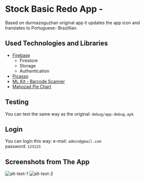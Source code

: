 # Stock Basic Redo App - 

Based on durmazoguzhan original app it updates the app icon and translates to Portuguese- Brazillian.

## Used Technologies and Libraries
- [Firebase](https://console.firebase.google.com/)
  + Firestore
  + Storage
  + Authentication
- [Picasso](https://github.com/square/picasso)
- [ML Kit - Barcode Scanner](https://developers.google.com/ml-kit/vision/barcode-scanning/android)
- [Mahozad Pie Chart](https://github.com/mahozad/android-pie-chart)

## Testing
You can test the same way as the original: `debug/app-debug.apk`

## Login
You can login this way:
e-mail: `admin@gmail.com`<br>
password: `123123`<br>


## Screenshots from The App
![alt-text-1](image1.png "title-1") ![alt-text-2](![Captura_de_tela_2024-11-01_123735-removebg-preview](https://github.com/user-attachments/assets/3a1e316d-a87b-41f1-b4d9-fc609a3a859a)
 "title-2")
